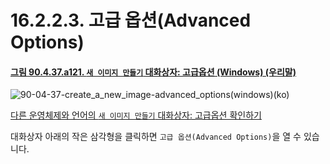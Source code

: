 # 16.2.2.3. 고급 옵션(Advanced Options)

<a id="90-04-37-a121"></a>

#### [그림 90.4.37.a121. `새 이미지 만들기` 대화상자: 고급옵션 (Windows) (우리말)](./90-04-0037-create_a_new_image.md#90-04-37-a121)
![90-04-37-create_a_new_image-advanced_options(windows)(ko)](https://github.com/wonder13662/gimp/assets/15767104/605d2abd-bfb3-4dc7-b808-99aad6c1cc1c)

[다른 운영체제와 언어의 `새 이미지 만들기` 대화상자: 고급옵션 확인하기](./90-04-0037-create_a_new_image.md#90-04-37-a122)

대화상자 아래의 작은 삼각형을 클릭하면 `고급 옵션(Advanced Options)`을 열 수 있습니다.